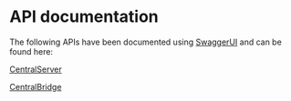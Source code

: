 # API documentation

The following APIs have been documented using [SwaggerUI](https://github.com/swagger-api/swagger-ui) and can be found here:

[CentralServer](https://docs.autotf.de/centralserver/)

[CentralBridge](https://docs.autotf.de/centralbridge/)